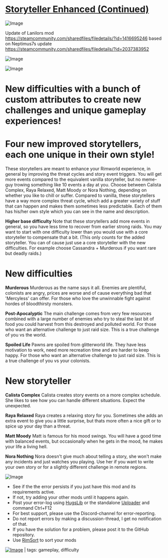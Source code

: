 # [Storyteller Enhanced (Continued)](https://steamcommunity.com/sharedfiles/filedetails/?id=2604427827)

![Image](https://i.imgur.com/buuPQel.png)

Update of Lanilors mod
https://steamcommunity.com/sharedfiles/filedetails/?id=1416695246
based on Neptimus7s update
https://steamcommunity.com/sharedfiles/filedetails/?id=2037383952

![Image](https://i.imgur.com/pufA0kM.png)
	
![Image](https://i.imgur.com/Z4GOv8H.png)

# New difficulties with a bunch of custom attributes to create new challenges and unique gameplay experiences!


# Four new improved storytellers, each one unique in their own style!


These storytellers are meant to enhance your Rimworld experience, in general by improving the threat cycles and story event triggers. You will get more events compared to the equivalent vanilla storyteller, but no meme-guy trowing something like 10 events a day at you. Choose between Calista Complex, Raya Relaxed, Matt Moody or Nora Nothing, depending on whether you like to chill or suffer. Compared to vanilla, these storytellers have a way more complex threat cycle, which add a greater variety of stuff that can happen and makes them sometimes less predictable. Each of them has his/her own style which you can see in the name and description.

**Higher base difficulty**
Note that these storytellers add more events in general, so you have less time to recover from earlier strong raids. You may want to start with one difficulty lower than you would use with a core storyteller to compensate that a bit. (This only counts for the added storyteller. You can of cause just use a core storyteller with the new difficulties. For example choose Cassandra + Murderous if you want rare but deadly raids.)

# New difficulties


**Murderous**
Murderous as the name says it all. Enemies are plentiful, colonists are angry, prices are worse and of cause everything bad that 'Mercyless' can offer. For those who love the unwinnable fight against hordes of bloodthirsty monsters.

**Post-Apocalyptic**
The main challenge comes from very few resources combined with a large number of enemies who try to steal the last bit of food you could harvest from this destroyed and polluted world. For those who want an alternative challenge to just raid size. This is a true challenge of you vs the world.

**Spoiled Life**
Pawns are spoiled from glitterworld life. They have less motivation to work, need more recreation time and are harder to keep happy. For those who want an alternative challenge to just raid size. This is a true challenge of you vs your colonists.

# New storyteller


**Calista Complex**
Calista creates story events on a more complex schedule. She likes to see how you can handle different situations. Expect the unexpected.

**Raya Relaxed**
Raya creates a relaxing story for you. Sometimes she adds an extra event to give you a little surprise, but thats more often a nice gift or to spice up your day than a threat.

**Matt Moody**
Matt is famous for his mood swings. You will have a good time with balanced events, but occasionally when he gets in the mood, he makes your life a living hell.

**Nora Nothing**
Nora doesn't give much about telling a story, she won't make any incidents and just watches you playing. Use her if you want to write your own story or for a slightly different challenge in remote regions.

![Image](https://i.imgur.com/PwoNOj4.png)



-  See if the the error persists if you just have this mod and its requirements active.
-  If not, try adding your other mods until it happens again.
-  Post your error-log using [HugsLib](https://steamcommunity.com/workshop/filedetails/?id=818773962) or the standalone [Uploader](https://steamcommunity.com/sharedfiles/filedetails/?id=2873415404) and command Ctrl+F12
-  For best support, please use the Discord-channel for error-reporting.
-  Do not report errors by making a discussion-thread, I get no notification of that.
-  If you have the solution for a problem, please post it to the GitHub repository.
-  Use [RimSort](https://github.com/RimSort/RimSort/releases/latest) to sort your mods

 

[![Image](https://img.shields.io/github/v/release/emipa606/StorytellerEnhanced?label=latest%20version&style=plastic&color=9f1111&labelColor=black)](https://steamcommunity.com/sharedfiles/filedetails/changelog/2604427827) | tags:  gameplay,  difficulty
